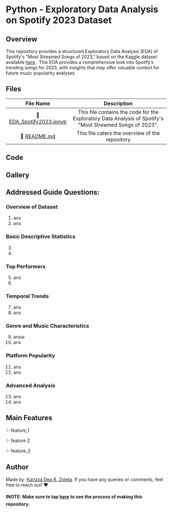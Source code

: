 # Python - Exploratory Data Analysis on Spotify 2023 Dataset

## Overview

This repository provides a structured Exploratory Data Analysis (EDA) of Spotify's "Most Streamed Songs of 2023," based on the Kaggle dataset available [here](https://www.kaggle.com/datasets/nelgiriyewithana/top-spotify-songs-2023) . This EDA provides a comprehensive look into Spotify’s trending songs for 2023, with insights that may offer valuable context for future music popularity analyses.

## Files

| File Name                 | Description                                                                                               |              
| :---:                     | :---:                                                                                                     |                
|🌸 [EDA_Spotify2023.ipnyb](https://github.com/kzoleta/EDA2023/blob/main/EDA_Spotify2023.ipynb)   | This file contains the code for the Exploratory Data Analysis of Spotify's "Most Streamed Songs of 2023". |                                        
| 🌸 [README.md](https://github.com/kzoleta/EDA2023/blob/main/README.md)             | This file caters the overview of the repository                                                          |


## Code



## Gallery


## Addressed Guide Questions:

### Overview of Dataset
1. ans
2. ans

### Basic Descriptive Statistics
3. 
4.

### Top Performers
5. ans
6. 

### Temporal Trends
7. ans
8. ans

### Genre and Music Characteristics
9. answ
10. ans

### Platform Popularity
11. ans
12. ans

### Advanced Analysis
13. ans
14. ans

## Main Features
:sparkles: feature_1

:sparkles: feature 2

:sparkles: feature_3

## Author
Made by: [Karizza Dea R. Zoleta](https://github.com/kzoleta). If you have any queries or comments, feel free to reach out! :heart:


#### ❗NOTE: Make sure to tap [here](https://github.com/kzoleta/EDA2023/commits/main/README.md) to see the process of making this repository.





    
